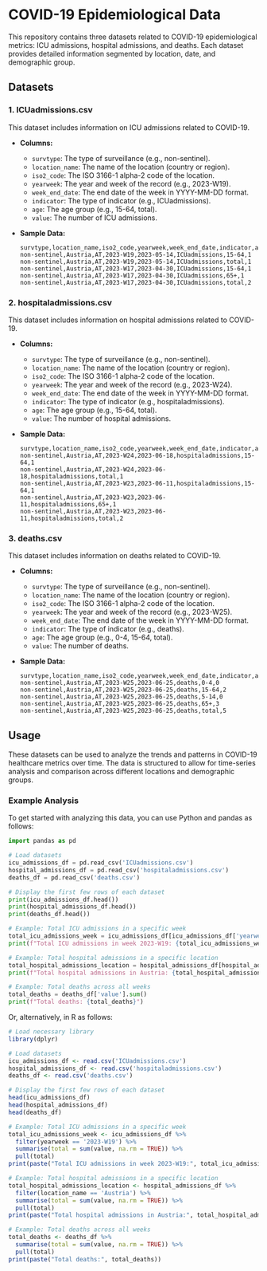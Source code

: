 # COVID-19 Epidemiological Data

This repository contains three datasets related to COVID-19 epidemiological metrics: ICU admissions, hospital admissions, and deaths. Each dataset provides detailed information segmented by location, date, and demographic group.

## Datasets

### 1. ICUadmissions.csv

This dataset includes information on ICU admissions related to COVID-19.

- **Columns:**
  - `survtype`: The type of surveillance (e.g., non-sentinel).
  - `location_name`: The name of the location (country or region).
  - `iso2_code`: The ISO 3166-1 alpha-2 code of the location.
  - `yearweek`: The year and week of the record (e.g., 2023-W19).
  - `week_end_date`: The end date of the week in YYYY-MM-DD format.
  - `indicator`: The type of indicator (e.g., ICUadmissions).
  - `age`: The age group (e.g., 15-64, total).
  - `value`: The number of ICU admissions.

- **Sample Data:**
  ```csv
  survtype,location_name,iso2_code,yearweek,week_end_date,indicator,age,value
  non-sentinel,Austria,AT,2023-W19,2023-05-14,ICUadmissions,15-64,1
  non-sentinel,Austria,AT,2023-W19,2023-05-14,ICUadmissions,total,1
  non-sentinel,Austria,AT,2023-W17,2023-04-30,ICUadmissions,15-64,1
  non-sentinel,Austria,AT,2023-W17,2023-04-30,ICUadmissions,65+,1
  non-sentinel,Austria,AT,2023-W17,2023-04-30,ICUadmissions,total,2
  ```

### 2. hospitaladmissions.csv

This dataset includes information on hospital admissions related to COVID-19.

- **Columns:**
  - `survtype`: The type of surveillance (e.g., non-sentinel).
  - `location_name`: The name of the location (country or region).
  - `iso2_code`: The ISO 3166-1 alpha-2 code of the location.
  - `yearweek`: The year and week of the record (e.g., 2023-W24).
  - `week_end_date`: The end date of the week in YYYY-MM-DD format.
  - `indicator`: The type of indicator (e.g., hospitaladmissions).
  - `age`: The age group (e.g., 15-64, total).
  - `value`: The number of hospital admissions.

- **Sample Data:**
  ```csv
  survtype,location_name,iso2_code,yearweek,week_end_date,indicator,age,value
  non-sentinel,Austria,AT,2023-W24,2023-06-18,hospitaladmissions,15-64,1
  non-sentinel,Austria,AT,2023-W24,2023-06-18,hospitaladmissions,total,1
  non-sentinel,Austria,AT,2023-W23,2023-06-11,hospitaladmissions,15-64,1
  non-sentinel,Austria,AT,2023-W23,2023-06-11,hospitaladmissions,65+,1
  non-sentinel,Austria,AT,2023-W23,2023-06-11,hospitaladmissions,total,2
  ```

### 3. deaths.csv

This dataset includes information on deaths related to COVID-19.

- **Columns:**
  - `survtype`: The type of surveillance (e.g., non-sentinel).
  - `location_name`: The name of the location (country or region).
  - `iso2_code`: The ISO 3166-1 alpha-2 code of the location.
  - `yearweek`: The year and week of the record (e.g., 2023-W25).
  - `week_end_date`: The end date of the week in YYYY-MM-DD format.
  - `indicator`: The type of indicator (e.g., deaths).
  - `age`: The age group (e.g., 0-4, 15-64, total).
  - `value`: The number of deaths.

- **Sample Data:**
  ```csv
  survtype,location_name,iso2_code,yearweek,week_end_date,indicator,age,value
  non-sentinel,Austria,AT,2023-W25,2023-06-25,deaths,0-4,0
  non-sentinel,Austria,AT,2023-W25,2023-06-25,deaths,15-64,2
  non-sentinel,Austria,AT,2023-W25,2023-06-25,deaths,5-14,0
  non-sentinel,Austria,AT,2023-W25,2023-06-25,deaths,65+,3
  non-sentinel,Austria,AT,2023-W25,2023-06-25,deaths,total,5
  ```

## Usage

These datasets can be used to analyze the trends and patterns in COVID-19 healthcare metrics over time. The data is structured to allow for time-series analysis and comparison across different locations and demographic groups.

### Example Analysis

To get started with analyzing this data, you can use Python and pandas as follows:

```python
import pandas as pd

# Load datasets
icu_admissions_df = pd.read_csv('ICUadmissions.csv')
hospital_admissions_df = pd.read_csv('hospitaladmissions.csv')
deaths_df = pd.read_csv('deaths.csv')

# Display the first few rows of each dataset
print(icu_admissions_df.head())
print(hospital_admissions_df.head())
print(deaths_df.head())

# Example: Total ICU admissions in a specific week
total_icu_admissions_week = icu_admissions_df[icu_admissions_df['yearweek'] == '2023-W19']['value'].sum()
print(f"Total ICU admissions in week 2023-W19: {total_icu_admissions_week}")

# Example: Total hospital admissions in a specific location
total_hospital_admissions_location = hospital_admissions_df[hospital_admissions_df['location_name'] == 'Austria']['value'].sum()
print(f"Total hospital admissions in Austria: {total_hospital_admissions_location}")

# Example: Total deaths across all weeks
total_deaths = deaths_df['value'].sum()
print(f"Total deaths: {total_deaths}")
```

Or, alternatively, in R as follows:

```R
# Load necessary library
library(dplyr)

# Load datasets
icu_admissions_df <- read.csv('ICUadmissions.csv')
hospital_admissions_df <- read.csv('hospitaladmissions.csv')
deaths_df <- read.csv('deaths.csv')

# Display the first few rows of each dataset
head(icu_admissions_df)
head(hospital_admissions_df)
head(deaths_df)

# Example: Total ICU admissions in a specific week
total_icu_admissions_week <- icu_admissions_df %>% 
  filter(yearweek == '2023-W19') %>% 
  summarise(total = sum(value, na.rm = TRUE)) %>% 
  pull(total)
print(paste("Total ICU admissions in week 2023-W19:", total_icu_admissions_week))

# Example: Total hospital admissions in a specific location
total_hospital_admissions_location <- hospital_admissions_df %>% 
  filter(location_name == 'Austria') %>% 
  summarise(total = sum(value, na.rm = TRUE)) %>% 
  pull(total)
print(paste("Total hospital admissions in Austria:", total_hospital_admissions_location))

# Example: Total deaths across all weeks
total_deaths <- deaths_df %>% 
  summarise(total = sum(value, na.rm = TRUE)) %>% 
  pull(total)
print(paste("Total deaths:", total_deaths))
```
